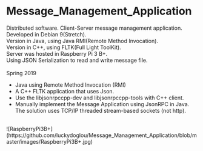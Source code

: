# Message_Management_Application
Distributed software. Client-Server message management application. </br>
Developed in Debian 9(Stretch). </br>
Version in Java, using Java RMI(Remote Method Invocation). </br>
Version in C++, using FLTK(Full Light ToolKit). </br>
Server was hosted in Raspberry Pi 3 B+. </br>
Using JSON Serialization to read and write message file. </br>
</br>
Spring 2019
- Java using Remote Method Invocation (RMI)
- A C++ FLTK application that uses Json.
- Use the libjsonrpccpp-dev and libjsonrpccpp-tools with C++ client. 
- Manually implement the Message Application using JsonRPC in Java. The solution uses TCP/IP threaded stream-based sockets (not http).</br>
</br>
![RaspberryPi3B+](https://github.com/luckydoglou/Message_Management_Application/blob/master/images/RaspberryPi3B+.jpg) </br>